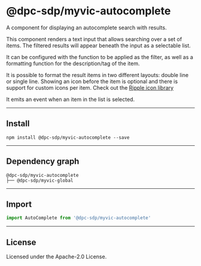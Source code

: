 # @dpc-sdp/myvic-autocomplete

A component for displaying an autocomplete search with results.

This component renders a text input that allows searching over a set of items.
The filtered results will appear beneath the input as a selectable list.

It can be configured with the function to be applied as the filter, as well
as a formatting function for the description/tag of the item.

It is possible to format the result items in two different layouts: double line
or single line. Showing an icon before the item is optional and there is support
for custom icons per item. Check out the
[Ripple icon library](https://ripple.sdp.vic.gov.au/?path=/story/atoms-icon--icon-library)

It emits an event when an item in the list is selected.

--------------------------------------------------------------------------------

## Install

```shell
npm install @dpc-sdp/myvic-autocomplete --save
```

--------------------------------------------------------------------------------

## Dependency graph

```shell
@dpc-sdp/myvic-autocomplete
├── @dpc-sdp/myvic-global
```

--------------------------------------------------------------------------------

## Import

```js
import AutoComplete from '@dpc-sdp/myvic-autocomplete'
```

--------------------------------------------------------------------------------

## License

Licensed under the Apache-2.0 License.

<!-- /GENERATED_DOCS -->
